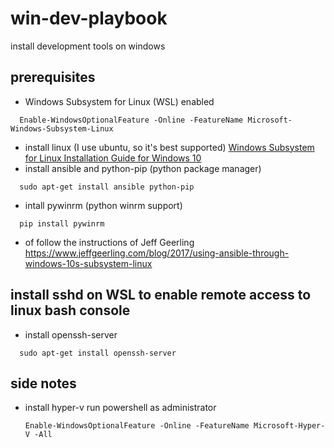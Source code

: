 # win-dev-playbook
install development tools on windows

## prerequisites
* Windows Subsystem for Linux (WSL) enabled
```
  Enable-WindowsOptionalFeature -Online -FeatureName Microsoft-Windows-Subsystem-Linux
```
* install linux (I use ubuntu, so it's best supported)
[Windows Subsystem for Linux Installation Guide for Windows 10](https://docs.microsoft.com/en-us/windows/wsl/install-win10)
* install ansible and python-pip (python package manager)
```
  sudo apt-get install ansible python-pip
```
* intall pywinrm (python winrm support)
```
  pip install pywinrm
```
* of follow the instructions of Jeff Geerling
https://www.jeffgeerling.com/blog/2017/using-ansible-through-windows-10s-subsystem-linux


## install sshd on WSL to enable remote access to linux bash console
* install openssh-server
```
  sudo apt-get install openssh-server 
```

## side notes


* install hyper-v
  run powershell as administrator
  ```
  Enable-WindowsOptionalFeature -Online -FeatureName Microsoft-Hyper-V -All
  ```
